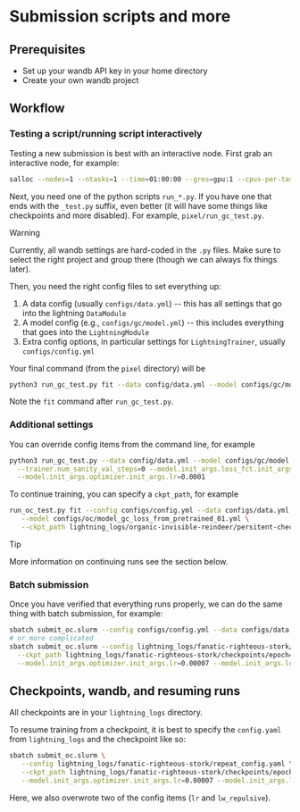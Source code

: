 # Submission scripts and more

## Prerequisites

- Set up your wandb API key in your home directory
- Create your own wandb project

## Workflow

### Testing a script/running script interactively

Testing a new submission is best with an interactive node. First grab an
interactive node, for example:

```bash
salloc --nodes=1 --ntasks=1 --time=01:00:00 --gres=gpu:1 --cpus-per-task=3 --mem=150GB --constraint=gpu80
```

Next, you need one of the python scripts `run_*.py`. If you have one that ends
with the `_test.py` suffix, even better (it will have some things like
checkpoints and more disabled). For example, `pixel/run_gc_test.py`.

> [!WARNING]
> Currently, all wandb settings are hard-coded in the `.py` files.
> Make sure to select the right project and group there (though we can always
> fix things later).

Then, you need the right config files to set everything up:

1. A data config (usually `configs/data.yml`) -- this has all settings that go
   into the lightning `DataModule`
2. A model config (e.g., `configs/gc/model.yml`) -- this includes everything
   that goes into the `LightningModule`
3. Extra config options, in particular settings for `LightningTrainer`, usually
   `configs/config.yml`

Your final command (from the `pixel` directory) will be

```bash
python3 run_gc_test.py fit --data config/data.yml --model configs/gc/model.yml --config configs/config.yml
```

Note the `fit` command after `run_gc_test.py`.

### Additional settings

You can override config items from the command line, for example

```bash
python3 run_gc_test.py --data config/data.yml --model configs/gc/model.yml --config configs/config.yml \
  --trainer.num_sanity_val_steps=0 --model.init_args.loss_fct.init_args.lw_repulsive=0 \
  --model.init_args.optimizer.init_args.lr=0.0001
```

To continue training, you can specify a `ckpt_path`, for example

```bash
run_oc_test.py fit --config configs/config.yml --data configs/data.yml \
   --model configs/oc/model_gc_loss_from_pretrained_01.yml \
   --ckpt_path lightning_logs/organic-invisible-reindeer/persitent-checkpoints/epoch=197-step=89100.ckpt
```

> [!tip]
> More information on continuing runs see the section below.

### Batch submission

Once you have verified that everything runs properly, we can do the same thing
with batch submission, for example:

```bash
sbatch submit_oc.slurm --config configs/config.yml --data configs/data.yml --model configs/oc/model_gc_loss.yml
# or more complicated
sbatch submit_oc.slurm --config lightning_logs/fanatic-righteous-stork/repeat_config.yaml \
  --ckpt_path lightning_logs/fanatic-righteous-stork/checkpoints/epoch=193-step=87300.ckpt \
  --model.init_args.optimizer.init_args.lr=0.00007 --model.init_args.loss_fct.init_args.lw_repulsive=0.05
```

## Checkpoints, wandb, and resuming runs

All checkpoints are in your `lightning_logs` directory.

To resume training from a checkpoint, it is best to specify the `config.yaml`
from `lightning_logs` and the checkpoint like so:

```bash
sbatch submit_oc.slurm \
   --config lightning_logs/fanatic-righteous-stork/repeat_config.yaml \
   --ckpt_path lightning_logs/fanatic-righteous-stork/checkpoints/epoch=193-step=87300.ckpt \
   --model.init_args.optimizer.init_args.lr=0.00007 --model.init_args.loss_fct.init_args.lw_repulsive=0.05
```

Here, we also overwrote two of the config items (`lr` and `lw_repulsive`).
